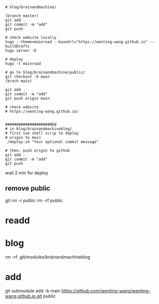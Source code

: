 ```
# blog/brainandmachine/

(branch master)
git add .
git commit -m "add"
git push

# check website locally
hugo --theme=mainroad --baseUrl="https://wenting-wang.github.io" --buildDrafts
hugo server -D

# deploy
hugo -t mainroad

# go to blog/brainandmachine/public/
git checkout -b main
(brach main)

git add .
git commit -m "add"
git push origin main

# check website
# https://wenting-wang.github.io/


####################NEW
# in blog/brainandmachineblog/
# first use shell scrip to deploy
# origin to main
./deploy.sh "Your optional commit message"

# then. push origin to github
git add .
git commit -m "add"
git push
```
wait 2 min for deploy

## remove public
git rm -r public
rm -rf public

# readd
# blog
rm -rf .git/modules/brainandmachineblog

# add
git submodule add -b main https://github.com/wenting-wang/wenting-wang.github.io.git public








